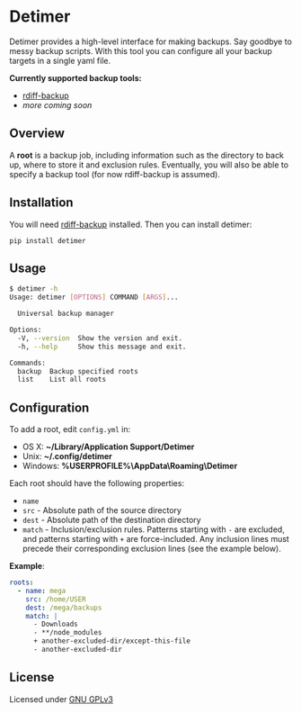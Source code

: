 # Detimer

Detimer provides a high-level interface for making backups. Say goodbye to messy
backup scripts. With this tool you can configure all your backup targets in a
single yaml file.

**Currently supported backup tools:**
- [rdiff-backup](https://rdiff-backup.net)
- *more coming soon*

## Overview

A **root** is a backup job, including information such as the directory to back
up, where to store it and exclusion rules. Eventually, you will also be able to
specify a backup tool (for now rdiff-backup is assumed).

## Installation

You will need
[rdiff-backup](https://github.com/rdiff-backup/rdiff-backup/releases) installed.
Then you can install detimer:

```
pip install detimer
```

## Usage

```sh
$ detimer -h
Usage: detimer [OPTIONS] COMMAND [ARGS]...

  Universal backup manager

Options:
  -V, --version  Show the version and exit.
  -h, --help     Show this message and exit.

Commands:
  backup  Backup specified roots
  list    List all roots
```

## Configuration

To add a root, edit `config.yml` in:
- OS X: **~/Library/Application Support/Detimer**
- Unix: **~/.config/detimer**
- Windows: **%USERPROFILE%\AppData\Roaming\Detimer**

Each root should have the following properties:
- `name`
- `src` - Absolute path of the source directory
- `dest` - Absolute path of the destination directory
- `match` - Inclusion/exclusion rules. Patterns starting with `-` are excluded,
  and patterns starting with `+` are force-included. Any inclusion lines must
  precede their corresponding exclusion lines (see the example below).

**Example**:

```yml
roots:
  - name: mega
    src: /home/USER
    dest: /mega/backups
    match: |
      - Downloads
      - **/node_modules
      + another-excluded-dir/except-this-file
      - another-excluded-dir
```

## License

Licensed under [GNU GPLv3](./LICENSE)
